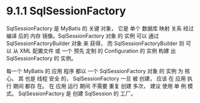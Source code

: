 # 9.1.1 SqlSessionFactory

SqlSessionFactory 是 MyBatis 的 关键 对象， 它是 单个 数据库 映射 关系 经过 编译 后的 内存 镜像。SqlSessionFactory 对象 的 实例 可以 通过 SqlSessionFactoryBuilder 对象 来 获得， 而 SqlSessionFactoryBuilder 则 可以 从 XML 配置文件 或 一个 预先 定制 的 Configuration 的 实例 构建 出 SqlSessionFactory 的 实例。

每一个 MyBatis 的 应用 程序 都以 一个 SqlSessionFactory 对象 的 实例 为 核心。 其 也是 线程 安全 的， SqlSessionFactory 一旦 被 创建， 应该 在 应用 执行 期间 都存 在。 在 应用 运行 期间 不需要 重复 创建 多次， 建议 使用 单 例 模式。 SqlSessionFactory 是 创建 SqlSession 的 工厂。



